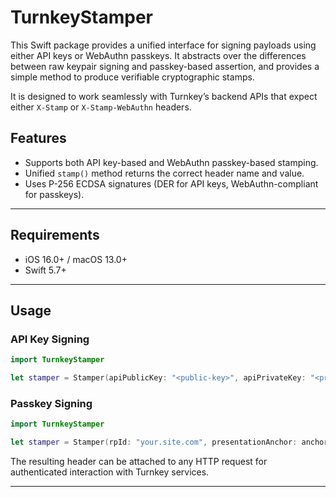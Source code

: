# TurnkeyStamper

This Swift package provides a unified interface for signing payloads using either API keys or WebAuthn passkeys. It abstracts over the differences between raw keypair signing and passkey-based assertion, and provides a simple method to produce verifiable cryptographic stamps.

It is designed to work seamlessly with Turnkey’s backend APIs that expect either `X-Stamp` or `X-Stamp-WebAuthn` headers.

## Features

* Supports both API key-based and WebAuthn passkey-based stamping.
* Unified `stamp()` method returns the correct header name and value.
* Uses P-256 ECDSA signatures (DER for API keys, WebAuthn-compliant for passkeys).

---

## Requirements

* iOS 16.0+ / macOS 13.0+
* Swift 5.7+

---

## Usage

### API Key Signing

```swift
import TurnkeyStamper

let stamper = Stamper(apiPublicKey: "<public-key>", apiPrivateKey: "<private-key>")
```

### Passkey Signing

```swift
import TurnkeyStamper

let stamper = Stamper(rpId: "your.site.com", presentationAnchor: anchor)
```

The resulting header can be attached to any HTTP request for authenticated interaction with Turnkey services.

---

